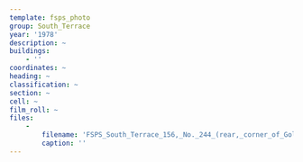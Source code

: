 ```yaml
---
template: fsps_photo
group: South_Terrace
year: '1978'
description: ~
buildings:
    - ''
coordinates: ~
heading: ~
classification: ~
section: ~
cell: ~
film_roll: ~
files:
    -
        filename: 'FSPS_South_Terrace_156,_No._244_(rear,_corner_of_Gold_Street,_north_side),_17-5-A_1978.png'
        caption: ''
---
```

